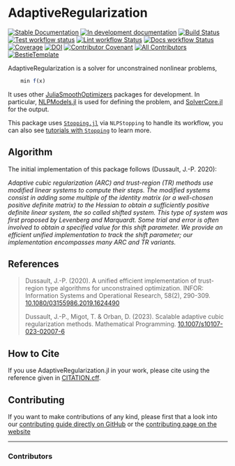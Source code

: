 # AdaptiveRegularization

[![Stable Documentation](https://img.shields.io/badge/docs-stable-blue.svg)](https://JuliaSmoothOptimizers.github.io/AdaptiveRegularization.jl/stable)
[![In development documentation](https://img.shields.io/badge/docs-dev-blue.svg)](https://JuliaSmoothOptimizers.github.io/AdaptiveRegularization.jl/dev)
[![Build Status](https://github.com/JuliaSmoothOptimizers/AdaptiveRegularization.jl/workflows/Test/badge.svg)](https://github.com/JuliaSmoothOptimizers/AdaptiveRegularization.jl/actions)
[![Test workflow status](https://github.com/JuliaSmoothOptimizers/AdaptiveRegularization.jl/actions/workflows/Test.yml/badge.svg?branch=main)](https://github.com/JuliaSmoothOptimizers/AdaptiveRegularization.jl/actions/workflows/Test.yml?query=branch%3Amain)
[![Lint workflow Status](https://github.com/JuliaSmoothOptimizers/AdaptiveRegularization.jl/actions/workflows/Lint.yml/badge.svg?branch=main)](https://github.com/JuliaSmoothOptimizers/AdaptiveRegularization.jl/actions/workflows/Lint.yml?query=branch%3Amain)
[![Docs workflow Status](https://github.com/JuliaSmoothOptimizers/AdaptiveRegularization.jl/actions/workflows/Docs.yml/badge.svg?branch=main)](https://github.com/JuliaSmoothOptimizers/AdaptiveRegularization.jl/actions/workflows/Docs.yml?query=branch%3Amain)
[![Coverage](https://codecov.io/gh/JuliaSmoothOptimizers/AdaptiveRegularization.jl/branch/main/graph/badge.svg)](https://codecov.io/gh/JuliaSmoothOptimizers/AdaptiveRegularization.jl)
[![DOI](https://zenodo.org/badge/DOI/FIXME)](https://doi.org/FIXME)
[![Contributor Covenant](https://img.shields.io/badge/Contributor%20Covenant-2.1-4baaaa.svg)](CODE_OF_CONDUCT.md)
[![All Contributors](https://img.shields.io/github/all-contributors/JuliaSmoothOptimizers/AdaptiveRegularization.jl?labelColor=5e1ec7&color=c0ffee&style=flat-square)](#contributors)
[![BestieTemplate](https://img.shields.io/endpoint?url=https://raw.githubusercontent.com/JuliaBesties/BestieTemplate.jl/main/docs/src/assets/badge.json)](https://github.com/JuliaBesties/BestieTemplate.jl)

AdaptiveRegularization is a solver for unconstrained nonlinear problems,

```julia
    min f(x)
```

It uses other [JuliaSmoothOptimizers](https://juliasmoothoptimizers.github.io/) packages for development.
In particular, [NLPModels.jl](https://github.com/JuliaSmoothOptimizers/NLPModels.jl) is used for defining the problem, and [SolverCore.jl](https://github.com/JuliaSmoothOptimizers/SolverCore.jl) for the output.

This package uses [`Stopping.jl`](https://github.com/SolverStoppingJulia/Stopping.jl) via `NLPStopping` to handle its workflow, you can also see [tutorials with `Stopping`](https://solverstoppingjulia.github.io/StoppingTutorials.jl) to learn more.

## Algorithm

The initial implementation of this package follows (Dussault, J.-P. 2020):

*Adaptive cubic regularization (ARC) and trust-region (TR) methods use modified linear systems to compute their steps. The modified systems consist in adding some multiple of the identity matrix (or a well-chosen positive definite matrix) to the Hessian to obtain a sufficiently positive definite linear system, the so called shifted system. This type of system was first proposed by Levenberg and Marquardt. Some trial and error is often involved to obtain a specified value for this shift parameter. We provide an efficient unified implementation to track the shift parameter; our implementation encompasses many ARC and TR variants.*

## References

> Dussault, J.-P. (2020).
> A unified efficient implementation of trust-region type algorithms for unconstrained optimization.
> INFOR: Information Systems and Operational Research, 58(2), 290-309.
> [10.1080/03155986.2019.1624490](https://doi.org/10.1080/03155986.2019.1624490)
>
> Dussault, J.-P., Migot, T. & Orban, D. (2023).
> Scalable adaptive cubic regularization methods.
> Mathematical Programming.
> [10.1007/s10107-023-02007-6](https://doi.org/10.1007/s10107-023-02007-6)

## How to Cite

If you use AdaptiveRegularization.jl in your work, please cite using the reference given in [CITATION.cff](https://github.com/JuliaSmoothOptimizers/AdaptiveRegularization.jl/blob/main/CITATION.cff).

## Contributing

If you want to make contributions of any kind, please first that a look into our [contributing guide directly on GitHub](docs/src/90-contributing.md) or the [contributing page on the website](https://JuliaSmoothOptimizers.github.io/AdaptiveRegularization.jl/dev/90-contributing/)

---

### Contributors

<!-- ALL-CONTRIBUTORS-LIST:START - Do not remove or modify this section -->
<!-- prettier-ignore-start -->
<!-- markdownlint-disable -->

<!-- markdownlint-restore -->
<!-- prettier-ignore-end -->

<!-- ALL-CONTRIBUTORS-LIST:END -->
